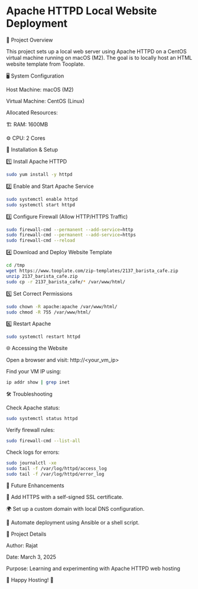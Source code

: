 # Apache HTTPD Local Website Deployment

📌 Project Overview

This project sets up a local web server using Apache HTTPD on a CentOS virtual machine running on macOS (M2). The goal is to locally host an HTML website template from Tooplate.

🖥️ System Configuration

Host Machine: macOS (M2)

Virtual Machine: CentOS (Linux)

Allocated Resources:

🏗 RAM: 1600MB

⚙️ CPU: 2 Cores

🚀 Installation & Setup


1️⃣ Install Apache HTTPD
```bash
sudo yum install -y httpd
```

2️⃣ Enable and Start Apache Service
```bash
sudo systemctl enable httpd
sudo systemctl start httpd
```

3️⃣ Configure Firewall (Allow HTTP/HTTPS Traffic)
```bash
sudo firewall-cmd --permanent --add-service=http
sudo firewall-cmd --permanent --add-service=https
sudo firewall-cmd --reload
```

4️⃣ Download and Deploy Website Template
```bash
cd /tmp
wget https://www.tooplate.com/zip-templates/2137_barista_cafe.zip
unzip 2137_barista_cafe.zip
sudo cp -r 2137_barista_cafe/* /var/www/html/
```

5️⃣ Set Correct Permissions
```bash
sudo chown -R apache:apache /var/www/html/
sudo chmod -R 755 /var/www/html/
```

6️⃣ Restart Apache
```bash
sudo systemctl restart httpd
```

🌐 Accessing the Website

Open a browser and visit: http://<your_vm_ip>

Find your VM IP using:
```bash
ip addr show | grep inet
```
🛠 Troubleshooting

Check Apache status:
```bash
sudo systemctl status httpd
```
Verify firewall rules:
```bash
sudo firewall-cmd --list-all
```
Check logs for errors:
```bash
sudo journalctl -xe
sudo tail -f /var/log/httpd/access_log
sudo tail -f /var/log/httpd/error_log
```
📌 Future Enhancements

🔐 Add HTTPS with a self-signed SSL certificate.

🌍 Set up a custom domain with local DNS configuration.

🤖 Automate deployment using Ansible or a shell script.

📅 Project Details

Author: Rajat

Date: March 3, 2025

Purpose: Learning and experimenting with Apache HTTPD web hosting

🚀 Happy Hosting! 🎉
